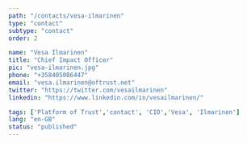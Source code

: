 ```yaml
---
path: "/contacts/vesa-ilmarinen"
type: "contact"
subtype: "contact"
order: 2

name: "Vesa Ilmarinen"
title: "Chief Impact Officer"
pic: "vesa-ilmarinen.jpg"
phone: "+358405086447"
email: "vesa.ilmarinen@oftrust.net"
twitter: "https://twitter.com/vesailmarinen"
linkedin: "https://www.linkedin.com/in/vesailmarinen/"

tags: ['Platform of Trust','contact', 'CIO','Vesa', 'Ilmarinen']
lang: "en-GB"
status: "published"
---
```

